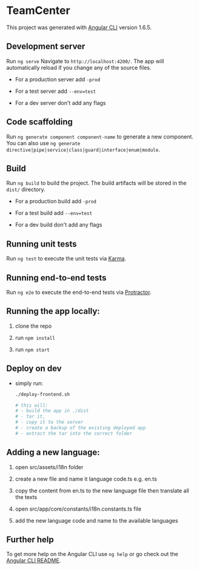 # TeamCenter

This project was generated with [Angular CLI](https://github.com/angular/angular-cli) version 1.6.5.

## Development server

Run `ng serve` Navigate to `http://localhost:4200/`. The app will automatically reload if you change any of the source files.

- For a production server add `-prod`

- For a test server add `--env=test`

- For a dev server don't add any flags

## Code scaffolding

Run `ng generate component component-name` to generate a new component. You can also use `ng generate directive|pipe|service|class|guard|interface|enum|module`.

## Build

Run `ng build` to build the project. The build artifacts will be stored in the `dist/` directory.

- For a production build add `-prod`

- For a test build add  `--env=test`

- For a dev build don't add any flags

## Running unit tests

Run `ng test` to execute the unit tests via [Karma](https://karma-runner.github.io).

## Running end-to-end tests

Run `ng e2e` to execute the end-to-end tests via [Protractor](http://www.protractortest.org/).

## Running the app locally:

1) clone the repo

2) run `npm install`

3) run `npm start`

## Deploy on dev

- simply run:
  ```bash
  ./deploy-frontend.sh

  # this will:
  # - build the app in ./dist
  # - tar it,
  # - copy it to the server
  # - create a backup of the existing deployed app
  # - extract the tar into the correct folder
  ```

## Adding a new language:

1) open src/assets/i18n folder

2) create a new file and name it language code.ts e.g. en.ts

3) copy the content from en.ts to the new language file then translate all the texts

4) open src/app/core/constants/i18n.constants.ts file

5) add the new language code and name to the available languages

## Further help

To get more help on the Angular CLI use `ng help` or go check out the [Angular CLI README](https://github.com/angular/angular-cli/blob/master/README.md).
